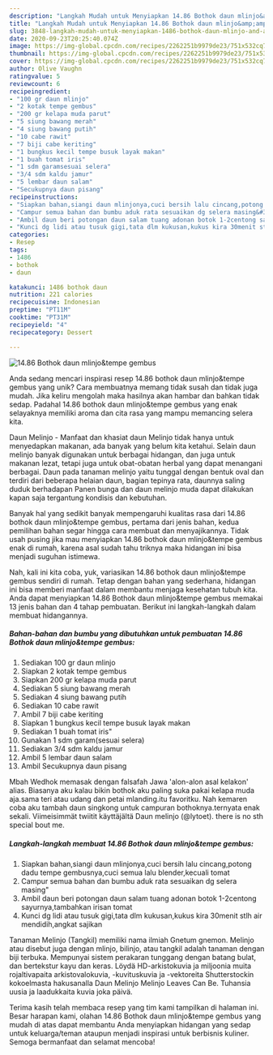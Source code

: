 ```yaml
---
description: "Langkah Mudah untuk Menyiapkan 14.86 Bothok daun mlinjo&amp;amp;tempe gembus Anti Gagal"
title: "Langkah Mudah untuk Menyiapkan 14.86 Bothok daun mlinjo&amp;amp;tempe gembus Anti Gagal"
slug: 3848-langkah-mudah-untuk-menyiapkan-1486-bothok-daun-mlinjo-and-amp-tempe-gembus-anti-gagal
date: 2020-09-23T20:25:40.074Z
image: https://img-global.cpcdn.com/recipes/2262251b9979de23/751x532cq70/1486-bothok-daun-mlinjotempe-gembus-foto-resep-utama.jpg
thumbnail: https://img-global.cpcdn.com/recipes/2262251b9979de23/751x532cq70/1486-bothok-daun-mlinjotempe-gembus-foto-resep-utama.jpg
cover: https://img-global.cpcdn.com/recipes/2262251b9979de23/751x532cq70/1486-bothok-daun-mlinjotempe-gembus-foto-resep-utama.jpg
author: Olive Vaughn
ratingvalue: 5
reviewcount: 6
recipeingredient:
- "100 gr daun mlinjo"
- "2 kotak tempe gembus"
- "200 gr kelapa muda parut"
- "5 siung bawang merah"
- "4 siung bawang putih"
- "10 cabe rawit"
- "7 biji cabe keriting"
- "1 bungkus kecil tempe busuk layak makan"
- "1 buah tomat iris"
- "1 sdm garamsesuai selera"
- "3/4 sdm kaldu jamur"
- "5 lembar daun salam"
- "Secukupnya daun pisang"
recipeinstructions:
- "Siapkan bahan,siangi daun mlinjonya,cuci bersih lalu cincang,potong dadu tempe gembusnya,cuci semua lalu blender,kecuali tomat"
- "Campur semua bahan dan bumbu aduk rata sesuaikan dg selera masing&#34;"
- "Ambil daun beri potongan daun salam tuang adonan botok 1-2centong sayurnya,tambahkan irisan tomat"
- "Kunci dg lidi atau tusuk gigi,tata dlm kukusan,kukus kira 30menit stlh air mendidih,angkat sajikan"
categories:
- Resep
tags:
- 1486
- bothok
- daun

katakunci: 1486 bothok daun 
nutrition: 221 calories
recipecuisine: Indonesian
preptime: "PT11M"
cooktime: "PT31M"
recipeyield: "4"
recipecategory: Dessert

---
```



![14.86 Bothok daun mlinjo&amp;tempe gembus](https://img-global.cpcdn.com/recipes/2262251b9979de23/751x532cq70/1486-bothok-daun-mlinjotempe-gembus-foto-resep-utama.jpg)

Anda sedang mencari inspirasi resep 14.86 bothok daun mlinjo&amp;tempe gembus yang unik? Cara membuatnya memang tidak susah dan tidak juga mudah. Jika keliru mengolah maka hasilnya akan hambar dan bahkan tidak sedap. Padahal 14.86 bothok daun mlinjo&amp;tempe gembus yang enak selayaknya memiliki aroma dan cita rasa yang mampu memancing selera kita.

Daun Melinjo - Manfaat dan khasiat daun Melinjo tidak hanya untuk menyedapkan makanan, ada banyak yang belum kita ketahui. Selain daun melinjo banyak digunakan untuk berbagai hidangan, dan juga untuk makanan lezat, tetapi juga untuk obat-obatan herbal yang dapat menangani berbagai. Daun pada tanaman melinjo yaitu tunggal dengan bentuk oval dan terdiri dari beberapa helaian daun, bagian tepinya rata, daunnya saling duduk berhadapan Panen bunga dan daun melinjo muda dapat dilakukan kapan saja tergantung kondisis dan kebutuhan.

Banyak hal yang sedikit banyak mempengaruhi kualitas rasa dari 14.86 bothok daun mlinjo&amp;tempe gembus, pertama dari jenis bahan, kedua pemilihan bahan segar hingga cara membuat dan menyajikannya. Tidak usah pusing jika mau menyiapkan 14.86 bothok daun mlinjo&amp;tempe gembus enak di rumah, karena asal sudah tahu triknya maka hidangan ini bisa menjadi suguhan istimewa.


Nah, kali ini kita coba, yuk, variasikan 14.86 bothok daun mlinjo&amp;tempe gembus sendiri di rumah. Tetap dengan bahan yang sederhana, hidangan ini bisa memberi manfaat dalam membantu menjaga kesehatan tubuh kita. Anda dapat menyiapkan 14.86 Bothok daun mlinjo&amp;tempe gembus memakai 13 jenis bahan dan 4 tahap pembuatan. Berikut ini langkah-langkah dalam membuat hidangannya.

<!--inarticleads1-->

##### Bahan-bahan dan bumbu yang dibutuhkan untuk pembuatan 14.86 Bothok daun mlinjo&amp;tempe gembus:

1. Sediakan 100 gr daun mlinjo
1. Siapkan 2 kotak tempe gembus
1. Siapkan 200 gr kelapa muda parut
1. Sediakan 5 siung bawang merah
1. Sediakan 4 siung bawang putih
1. Sediakan 10 cabe rawit
1. Ambil 7 biji cabe keriting
1. Siapkan 1 bungkus kecil tempe busuk layak makan
1. Sediakan 1 buah tomat iris&#34;
1. Gunakan 1 sdm garam(sesuai selera)
1. Sediakan 3/4 sdm kaldu jamur
1. Ambil 5 lembar daun salam
1. Ambil Secukupnya daun pisang


Mbah Wedhok memasak dengan falsafah Jawa &#39;alon-alon asal kelakon&#39; alias. Biasanya aku kalau bikin bothok aku paling suka pakai kelapa muda aja.sama teri atau udang dan petai mlanding.itu favoritku. Nah kemaren coba aku tambah daun singkong untuk campuran bothoknya.ternyata enak sekali. Viimeisimmät twiitit käyttäjältä Daun melinjo (@lytoet). there is no sth special bout me. 

<!--inarticleads2-->

##### Langkah-langkah membuat 14.86 Bothok daun mlinjo&amp;tempe gembus:

1. Siapkan bahan,siangi daun mlinjonya,cuci bersih lalu cincang,potong dadu tempe gembusnya,cuci semua lalu blender,kecuali tomat
1. Campur semua bahan dan bumbu aduk rata sesuaikan dg selera masing&#34;
1. Ambil daun beri potongan daun salam tuang adonan botok 1-2centong sayurnya,tambahkan irisan tomat
1. Kunci dg lidi atau tusuk gigi,tata dlm kukusan,kukus kira 30menit stlh air mendidih,angkat sajikan


Tanaman Melinjo (Tangkil) memiliki nama ilmiah Gnetum gnemon. Melinjo atau disebut juga dengan mlinjo, bilinjo, atau tangkil adalah tanaman dengan biji terbuka. Mempunyai sistem perakaran tunggang dengan batang bulat, dan bertekstur kayu dan keras. Löydä HD-arkistokuvia ja miljoonia muita rojaltivapaita arkistovalokuvia, -kuvituskuvia ja -vektoreita Shutterstockin kokoelmasta hakusanalla Daun Melinjo Melinjo Leaves Can Be. Tuhansia uusia ja laadukkaita kuvia joka päivä. 

Terima kasih telah membaca resep yang tim kami tampilkan di halaman ini. Besar harapan kami, olahan 14.86 Bothok daun mlinjo&amp;tempe gembus yang mudah di atas dapat membantu Anda menyiapkan hidangan yang sedap untuk keluarga/teman ataupun menjadi inspirasi untuk berbisnis kuliner. Semoga bermanfaat dan selamat mencoba!
